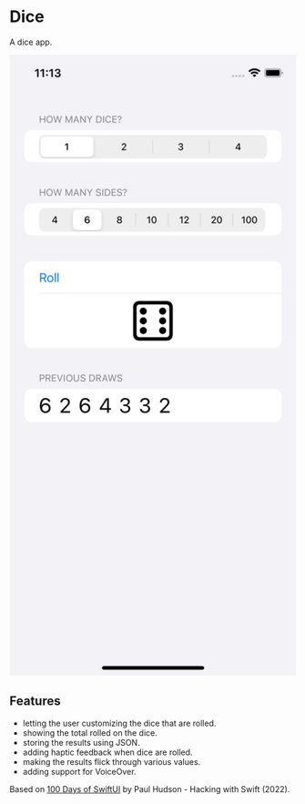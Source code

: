 # Dice

A dice app.

<p align="center">
    <img src="screenshot.png" style="width:528px;max-width:100%;">
</p>

## Features

- letting the user customizing the dice that are rolled.
- showing the total rolled on the dice.
- storing the results using JSON.
- adding haptic feedback when dice are rolled.
- making the results flick through various values.
- adding support for VoiceOver.

Based on [100 Days of SwiftUI](https://www.hackingwithswift.com/100/swiftui) by Paul Hudson - Hacking with Swift (2022).
